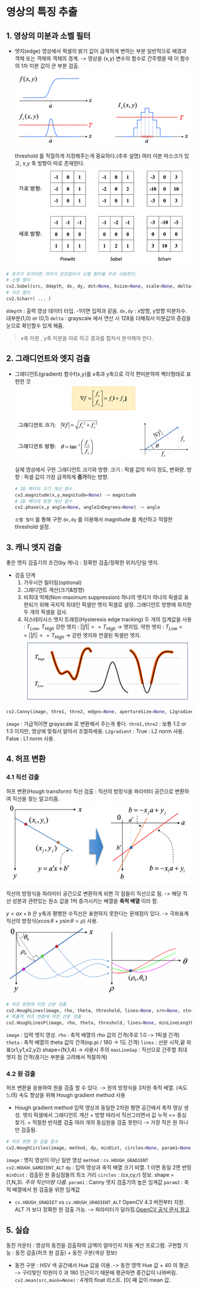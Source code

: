 ﻿# 영상의 특징 추출

## 1. 영상의 미분과 소벨 필터 
* 엣지(edge) 
영상에서 픽셀의 밝기 값이 급격하게 변하는 부분
일반적으로 배경과 객체 또는 객체와 객체의 경계.
-> 영상을 (x,y) 변수의 함수로 간주했을 때 이 함수의 1차 미분 값이 큰 부분 검출.
	![derivative](./image/derivative.png)

	threshold 를 적절하게 지정해주는게 중요하다.(추후 설명)
	여러 미분 마스크가 있고, x,y 축 방향이 따로 존재한다.
	![derivativemask](./image/derivativemask.png)

```python
# 효과가 유의미한 차이가 있진않아서 소벨 필터를 주로 사용한다. 
# 소벨 필터
cv2.Sobel(src, ddepth, dx, dy, dst=None, ksize=None, scale=None, delta=None, borderType=None) -> dst
# 샤르 필터
cv2.Scharr( ... )
```
`ddepth` : 출력 영상 데이터 타입. -1이면 입력과 같음.
`dx,dy` : x방향, y방향 미분차수. 대부분(1,0) or (0,1)
`delta` : grayscale 에서 연산 시 128을 더해줘서 미분값의 증감을 눈으로 확인할수 있게 해줌.

> x축 미분 , y축 미분을 따로 하고 결과를 합쳐서 분석해야 한다. 

## 2. 그래디언트와 엣지 검출
* 그래디언트(gradient)
함수f(x,y)를 x축과 y축으로 각각 편미분하여 벡터형태로 표현한 것
 ![gradient](./image/gradient.png)

	실제 영상에서 구한 그래디언트 크기와 방향.
	크기 : 픽셀 값의 차이 정도, 변화량. 
	방향 : 픽셀 값이 가장 급격하게 **증가**하는 방향.
	```python
	# 2D 벡터의 크기 계산 함수
	cv2.magnitude(x,y,magnitude=None) -> magnitude
	# 2D 벡터의 방향 계산 함수
	cv2.phase(x,y angle=None, angleInDegrees=None) -> angle
	```
	`소벨 필터` 를 통해 구한 `dx,dy` 를 이용해서 magnitude 를 계산하고 적절한 threshold 설정.

## 3. 캐니 엣지 검출
좋은 엣지 검출기의 조건(by 캐니) : 정확한 검출/정확한 위치/단일 엣지.
* 검출 단계
	1. 가우시안 필터링(optional)
	2. 그래디언트 계산(크기&방향)   
	3. 비최대 억제(Non-maximum suppression) 
	하나의 엣지가 하나의 픽셀로 표현되기 위해 국지적 최대인 픽셀만 엣지 픽셀로 설정.
	그래디언트 방향에 위치한 두 개의 픽셀을 검사.
	4. 히스테리시스 엣지 트래킹(Hysteresis edge tracking)
	두 개의 임계값을 사용 : $T_{Low}$, $T_{High}$
	강한 엣지 : $||f|| >= T_{High}$ -> 엣지임.
	약한 엣지 : $T_{Low} <= ||f||  <= T_{High}$ -> 강한 엣지와 연결된 픽셀만 엣지.
		![hysteresis](./image/hysteresis.png)	
```python
cv2.Canny(image, thre1, thre2, edges=None, apertureSize=None, L2gradient=None) -> edges
```
`image` : 가급적이면 grayscale 로 변환해서 주는게 좋다.
`thre1,thre2` : 보통 1:2 or 1:3 이지만, 영상에 맞춰서 알아서 조절하세용.
`L2gradient` : True : L2 norm 사용. False : L1 norm 사용.

## 4. 허프 변환
### 4.1 직선 검출
허프 변환(Hough transform) 직선 검출 : 직선의 방정식을 파라미터 공간으로 변환하여 직선을 찾는 알고리즘.
![Hough](./image/Hough.png)

직선의 방정식을 파라미터 공간으로 변환하게 되면 각 점들이 직선으로 됨. 
-> 해당 직선 성분과 관련있는 원소 값을 1씩 증가시키는 배열을 **축적 배열** 이라 함.

$y=ax+b$ 은 y축과 평행한 수직선은 표현하지 못한다는 문제점이 있다. -> 극좌표계 직선의 방정식($x\cos\theta+y\sin\theta = \rho$) 사용.
![polar](./image/polar.png)

```python
# 허프 변환에 의한 선분 검출
cv2.HoughLines(image, rho, theta, threshold, lines=None, srn=None, stn=None, min_theta=None, max_theta=None) -> lines
# 확률적 허프 변환에 의한 선분 검출
cv2.HoughLinesP(image, rho, theta, threshold, lines=None, minLineLength=None, maxLineGap=None) -> lines
```
`image` : 입력 엣지 영상.
`rho` : 축적 배열의 rho 값의 간격(주로 1.0 -> 1픽셀 간격)
`theta` : 축적 배열의 theta 값의 간격(np.pi / 180 -> 1도 간격)
`lines` : 선분 시작,끝 좌표(x1,y1,x2,y2) shape=(N,1,4) -> 사용시 주의
`maxLineGap` : 직선으로 간주할 최대 엣지 점 간격(끊기는 부분을 고려해서 적절하게)

### 4.2 원 검출
허프 변환을 응용하여 원을 검출 할 수 있다. -> 원의 방정식을 3차원 축적 배열. (속도느려)
속도 향상을 위해 Hough gradient method 사용
* Hough gradient method 
	입력 영상과 동일한 2차원 평면 공간에서 축적 영상 생성.
	엣지 픽셀에서 그래디언트 계산 + 방향 따라서 직선그리면서 값 누적 => 중심 찾기. + 적절한 반지름 검출
	여러 개의 동심원을 검출 못한다 -> 가장 작은 원 하나만 검출됨.

```python
# 허프 변환 원 검출 함수
cv2.HoughCircles(image, method, dp, minDist, circles=None, param1=None, param2=None, minRadius=None, maxRadius=None) -> circles
```
`image` : 엣지 영상이 아닌 일반 영상
`method` : `cv.HOUGH_GRADIENT` `cv2.HOUGH_GARDIENT_ALT`
`dp` : 입력 영상과 축적 배열 크기 비열. 1 이면 동일 2면 반띵
`minDist` : 검출된 원 중심점들의 최소 거리
`circles` : (cx,cy,r) 정보. shape = (1,N,3).  *주의 직선이랑 다름.* 
 `param1` : Canny 엣지 검출기의 높은 임계값
 `param2` : 축적 배열에서 원 검출을 위한 임계값

* `cv.HOUGH_GRADIET` vs `cv.HOUGH_GRADIENT_ALT` 
	 OpenCV 4.3 버전부터 지원.
	 ALT 가 보다 정확한 원 검출 가능. -> 파라미터가 달라짐.[OpenCV 공식 문서 참고](https://docs.opencv.org/4.3.0/dd/d1a/group__imgproc__feature.html#ga47849c3be0d0406ad3ca45db65a25d2d)

## 5. 실습
동전 카운터 : 영상의 동전을 검출하여 금액이 얼마인지 자동 계산 프로그램.
구현할 기능 : 동전 검출(허프 원 검출) + 동전 구분(색상 정보)
* 동전 구분 :
	HSV 색 공간에서 Hue 값을 이용. -> 동전 영역 Hue 값 + 40 의 평균.
	-> 구리빛인 10원이 0 과 180 인근이기 때문에 평균하면 중간값이 나와버림.
	`cv2.mean(src,mask=None)` : 4개의 float 리스트. [0] 째 값이 mean 값.
